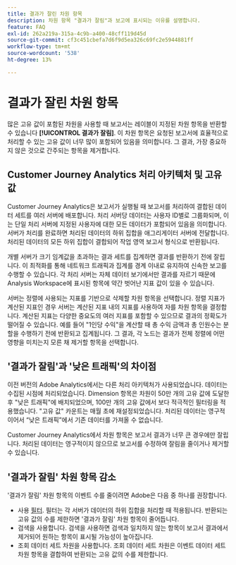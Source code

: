 ```yaml
---
title: 결과가 잘린 차원 항목
description: 차원 항목 "결과가 잘림"과 보고에 표시되는 이유를 설명합니다.
feature: FAQ
exl-id: 262a219a-315a-4c9b-a400-48cff119d45d
source-git-commit: cf3c451cbefa7d6f9d5ea326c69fc2e5944881ff
workflow-type: tm+mt
source-wordcount: '538'
ht-degree: 13%

---
```


# 결과가 잘린 차원 항목

많은 고유 값이 포함된 차원을 사용할 때 보고서는 레이블이 지정된 차원 항목을 반환할 수 있습니다 **[!UICONTROL 결과가 잘림]**. 이 차원 항목은 요청된 보고서에 효율적으로 처리할 수 있는 고유 값이 너무 많이 포함되어 있음을 의미합니다. 그 결과, 가장 중요하지 않은 것으로 간주되는 항목을 제거합니다.

## Customer Journey Analytics 처리 아키텍처 및 고유 값

Customer Journey Analytics은 보고서가 실행될 때 보고서를 처리하여 결합된 데이터 세트를 여러 서버에 배포합니다. 처리 서버당 데이터는 사용자 ID별로 그룹화되며, 이는 단일 처리 서버에 지정된 사용자에 대한 모든 데이터가 포함되어 있음을 의미합니다. 서버가 처리를 완료하면 처리된 데이터의 하위 집합을 애그리게이터 서버에 전달합니다. 처리된 데이터의 모든 하위 집합이 결합되어 작업 영역 보고서 형식으로 반환됩니다.

개별 서버가 크기 임계값을 초과하는 결과 세트를 집계하면 결과를 반환하기 전에 잘립니다. 이 최적화를 통해 네트워크 트래픽과 집계를 경계 이내로 유지하여 신속한 보고를 수행할 수 있습니다. 각 처리 서버는 자체 데이터 보기에서만 결과를 자르기 때문에 Analysis Workspace에 표시된 항목에 약간 벗어난 지표 값이 있을 수 있습니다.

서버는 정렬에 사용되는 지표를 기반으로 삭제할 차원 항목을 선택합니다. 정렬 지표가 계산된 지표인 경우 서버는 계산된 지표 내의 지표를 사용하여 자를 차원 항목을 결정합니다. 계산된 지표는 다양한 중요도의 여러 지표를 포함할 수 있으므로 결과의 정확도가 떨어질 수 있습니다. 예를 들어 &quot;1인당 수익&quot;을 계산할 때 총 수익 금액과 총 인원수는 분할을 수행하기 전에 반환되고 집계됩니다. 그 결과, 각 노드는 결과가 전체 정렬에 어떤 영향을 미치는지 모른 채 제거할 항목을 선택합니다.

## &#39;결과가 잘림&#39;과 &#39;낮은 트래픽&#39;의 차이점

이전 버전의 Adobe Analytics에서는 다른 처리 아키텍처가 사용되었습니다. 데이터는 수집된 시점에 처리되었습니다. Dimension 항목은 차원이 50만 개의 고유 값에 도달한 후 &quot;낮은 트래픽&quot;에 배치되었으며, 100만 개의 고유 값에서 보다 적극적인 필터링을 적용했습니다. &quot;고유 값&quot; 카운트는 매월 초에 재설정되었습니다. 처리된 데이터는 영구적이어서 “낮은 트래픽”에서 기존 데이터를 가져올 수 없습니다.

Customer Journey Analytics에서 차원 항목은 보고서 결과가 너무 큰 경우에만 잘립니다. 처리된 데이터는 영구적이지 않으므로 보고서를 수정하여 잘림을 줄이거나 제거할 수 있습니다.

## &#39;결과가 잘림&#39; 차원 항목 감소

&#39;결과가 잘림&#39; 차원 항목의 이벤트 수를 줄이려면 Adobe은 다음 중 하나를 권장합니다.

* 사용 [필터](/help/components/filters/create-filters.md). 필터는 각 서버가 데이터의 하위 집합을 처리할 때 적용됩니다. 반환되는 고유 값의 수를 제한하면 &#39;결과가 잘림&#39; 차원 항목이 줄어듭니다.
* 검색을 사용합니다. 검색을 사용하면 검색과 일치하지 않는 항목이 보고서 결과에서 제거되어 원하는 항목이 표시될 가능성이 높아집니다.
* 조회 데이터 세트 차원을 사용합니다. 조회 데이터 세트 차원은 이벤트 데이터 세트 차원 항목을 결합하여 반환되는 고유 값의 수를 제한합니다.
